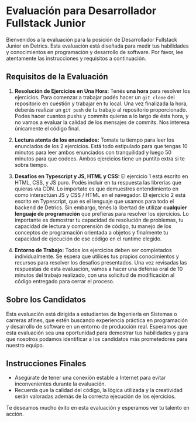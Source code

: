 # Evaluación para Desarrollador Fullstack Junior

Bienvenidos a la evaluación para la posición de Desarrollador Fullstack Junior en Detrics. Esta evaluación está diseñada para medir tus habilidades y conocimientos en programación y desarrollo de software. Por favor, lee atentamente las instrucciones y requisitos a continuación.

## Requisitos de la Evaluación

1. **Resolución de Ejercicios en Una Hora:** Tenés **una hora** para resolver los ejercicios. Para comenzar a trabajar podés hacer un `git clone` del repositorio en cuestión y trabajar en tu local. Una vez finalizada la hora, deberás realizar un `git push` de tu trabajo al repositorio proporcionado. Podes hacer cuantos pushs y commits quieras a lo largo de ésta hora, y no vamos a evaluar la calidad de los mensajes de commits. Nos interesa únicamente el código final.

2. **Lectura atenta de los enunciados:** Tomate tu tiempo para leer los enunciados de los 2 ejercicios. Está todo estipulado para que tengas 10 minutos para leer ambos enunciados con tranquilidad y luego 50 minutos para que codees. Ambos ejercicios tiene un puntito extra si te sobra tiempo.

3. **Desafíos en Typescript y JS, HTML y CSS:** El ejercicio 1 está escrito en HTML, CSS, y JS puro. Podés incluir en tu respuesta las librerías que quieras via CDN. Lo importate es que demuestres entendimiento en como interactúan JS y CSS / HTML en el navegador. El ejercicio 2 está escrito en Typescript, que es el lenguaje que usamos para todo el backend de Detrics. Sin embargo, tenés la libertad de utilizar **cualquier lenguaje de programación** que prefieras para resolver los ejercicios. Lo importante es demostrar tu capacidad de resolución de problemas, tu capacidad de lectura y comprensión de código, tu manejo de los conceptos de programación orientada a objetos y finalmente tu capacidad de ejecución de ese código en el runtime elegido.

4. **Entorno de Trabajo:** Todos los ejercicios deben ser completados individualmente. Se espera que utilices tus propios conocimientos y recursos para resolver los desafíos presentados. Una vez revisadas las respuestas de esta evaluación, vamos a hacer una defensa oral de 10 minutos del trabajo realizado, con una solicitud de modificación al código entregado para cerrar el proceso.

## Sobre los Candidatos

Esta evaluación está dirigida a estudiantes de Ingeniería en Sistemas o carreras afines, que estén buscando experiencia práctica en programación y desarrollo de software en un entorno de producción real. Esperamos que esta evaluación sea una oportunidad para demostrar tus habilidades y para que nosotros podamos identificar a los candidatos más prometedores para nuestro equipo.

## Instrucciones Finales

- Asegúrate de tener una conexión estable a Internet para evitar inconvenientes durante la evaluación.
- Recuerda que la calidad del código, la lógica utilizada y la creatividad serán valoradas además de la correcta ejecución de los ejercicios.

Te deseamos mucho éxito en esta evaluación y esperamos ver tu talento en acción.
